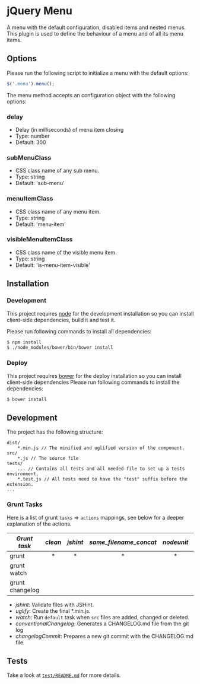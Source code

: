 # jQuery Menu
A menu with the default configuration, disabled items and nested menus.
This plugin is used to define the behaviour of a menu and of all its menu items.

## Options
Please run the following script to initialize a menu with the default options:
```js
$('.menu').menu();
```

The menu method accepts an configuration object with the following options:

### delay
* Delay (in milliseconds) of menu item closing
* Type: number
* Default: 300

### subMenuClass
* CSS class name of any sub menu.
* Type: string
* Default: 'sub-menu'

### menuItemClass
* CSS class name of any menu item.
* Type: string
* Default: 'menu-item'

### visibleMenuItemClass
* CSS class name of the visible menu item.
* Type: string
* Default: 'is-menu-item-visible'

## Installation

### Development
This project requires [node](https://nodejs.org/) for the development installation so you can
install client-side dependencies, build it and test it.

Please run following commands to install all dependencies:
```sh
$ npm install
$ ./node_modules/bower/bin/bower install
```

### Deploy
This project requires [bower](http://bower.io/) for the deploy installation so you can install client-side dependencies
Please run following commands to install the dependencies:
```sh
$ bower install
```

## Development
The project has the following structure:
```
dist/
	*.min.js // The minified and uglified version of the component.
src/
    *.js // The source file
tests/
    ... // Contains all tests and all needed file to set up a tests environment.
    *.test.js // All tests need to have the "test" suffix before the extension.
...
```

### Grunt Tasks
Here is a list of grunt `tasks` => `actions` mappings, see below for a deeper explanation of the actions.

|   *Grunt task*  | *clean* | *jshint* | *same_filename_concat* | *nodeunit* | *watch* | *conventionalChangelog* | *changelogCommit* |
|-----------------|:-------:|:--------:|:----------------------:|:----------:|:-------:|:-----------------------:|:-----------------:|
|      grunt      |    *    |    *     |            *           |     *      |         |                         |                   |
|   grunt watch   |         |          |                        |            |    *    |                         |                   |
| grunt changelog |         |          |                        |            |         |            *            |          *        |

* *jshint*: Validate files with JSHint.
* *uglify*: Create the final \*.min.js.
* *watch*: Run `default` task when `src` files are added, changed or deleted.
* *conventionalChangelog*: Generates a CHANGELOG.md file from the git log
* *changelogCommit*: Prepares a new git commit with the CHANGELOG.md file

## Tests
Take a look at [`test/README.md`](test/README.md) for more details.
